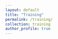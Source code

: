 ```yaml
---
layout: default
title: "Training"
permalink: /training/
collection: training
author_profile: true
---
```

